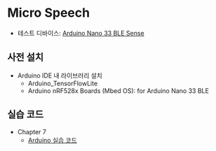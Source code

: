 # Micro Speech

- 테스트 디바이스: [Arduino Nano 33 BLE Sense](https://store.arduino.cc/usa/nano-33-ble-sense)

## 사전 설치

- Arduino IDE 내 라이브러리 설치
    - Arduino_TensorFlowLite
    - Arduino nRF528x Boards (Mbed OS): for Arduino Nano 33 BLE

## 실습 코드

- Chapter 7
    - [Arduino 실습 코드](arduino)